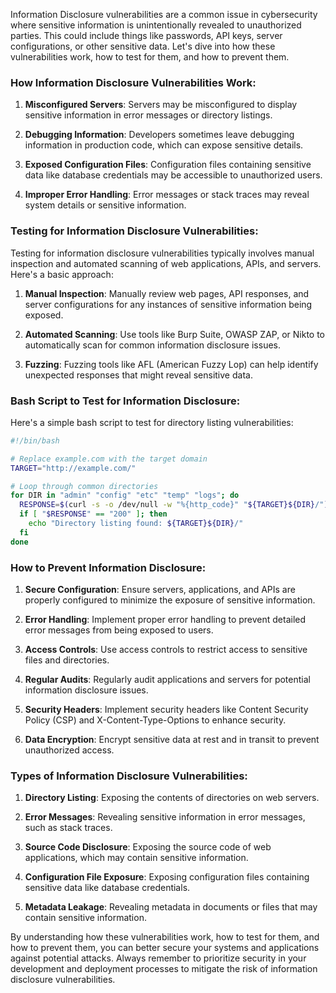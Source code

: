 Information Disclosure vulnerabilities are a common issue in cybersecurity where sensitive information is unintentionally revealed to unauthorized parties. This could include things like passwords, API keys, server configurations, or other sensitive data. Let's dive into how these vulnerabilities work, how to test for them, and how to prevent them.

### How Information Disclosure Vulnerabilities Work:

1. **Misconfigured Servers**: Servers may be misconfigured to display sensitive information in error messages or directory listings.

2. **Debugging Information**: Developers sometimes leave debugging information in production code, which can expose sensitive details.

3. **Exposed Configuration Files**: Configuration files containing sensitive data like database credentials may be accessible to unauthorized users.

4. **Improper Error Handling**: Error messages or stack traces may reveal system details or sensitive information.

### Testing for Information Disclosure Vulnerabilities:

Testing for information disclosure vulnerabilities typically involves manual inspection and automated scanning of web applications, APIs, and servers. Here's a basic approach:

1. **Manual Inspection**: Manually review web pages, API responses, and server configurations for any instances of sensitive information being exposed.

2. **Automated Scanning**: Use tools like Burp Suite, OWASP ZAP, or Nikto to automatically scan for common information disclosure issues.

3. **Fuzzing**: Fuzzing tools like AFL (American Fuzzy Lop) can help identify unexpected responses that might reveal sensitive data.

### Bash Script to Test for Information Disclosure:

Here's a simple bash script to test for directory listing vulnerabilities:

```bash
#!/bin/bash

# Replace example.com with the target domain
TARGET="http://example.com/"

# Loop through common directories
for DIR in "admin" "config" "etc" "temp" "logs"; do
  RESPONSE=$(curl -s -o /dev/null -w "%{http_code}" "${TARGET}${DIR}/")
  if [ "$RESPONSE" == "200" ]; then
    echo "Directory listing found: ${TARGET}${DIR}/"
  fi
done
```

### How to Prevent Information Disclosure:

1. **Secure Configuration**: Ensure servers, applications, and APIs are properly configured to minimize the exposure of sensitive information.

2. **Error Handling**: Implement proper error handling to prevent detailed error messages from being exposed to users.

3. **Access Controls**: Use access controls to restrict access to sensitive files and directories.

4. **Regular Audits**: Regularly audit applications and servers for potential information disclosure issues.

5. **Security Headers**: Implement security headers like Content Security Policy (CSP) and X-Content-Type-Options to enhance security.

6. **Data Encryption**: Encrypt sensitive data at rest and in transit to prevent unauthorized access.

### Types of Information Disclosure Vulnerabilities:

1. **Directory Listing**: Exposing the contents of directories on web servers.

2. **Error Messages**: Revealing sensitive information in error messages, such as stack traces.

3. **Source Code Disclosure**: Exposing the source code of web applications, which may contain sensitive information.

4. **Configuration File Exposure**: Exposing configuration files containing sensitive data like database credentials.

5. **Metadata Leakage**: Revealing metadata in documents or files that may contain sensitive information.

By understanding how these vulnerabilities work, how to test for them, and how to prevent them, you can better secure your systems and applications against potential attacks. Always remember to prioritize security in your development and deployment processes to mitigate the risk of information disclosure vulnerabilities.
